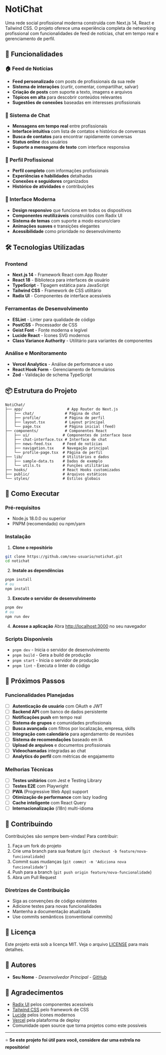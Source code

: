 # NotiChat 

Uma rede social profissional moderna construída com Next.js 14, React e Tailwind CSS. O projeto oferece uma experiência completa de networking profissional com funcionalidades de feed de notícias, chat em tempo real e gerenciamento de perfil.

## 🚀 Funcionalidades

### 🏠 Feed de Notícias
- **Feed personalizado** com posts de profissionais da sua rede
- **Sistema de interações** (curtir, comentar, compartilhar, salvar)
- **Criação de posts** com suporte a texto, imagens e arquivos
- **Tópicos em alta** para descobrir conteúdos relevantes
- **Sugestões de conexões** baseadas em interesses profissionais

### 💬 Sistema de Chat
- **Mensagens em tempo real** entre profissionais
- **Interface intuitiva** com lista de contatos e histórico de conversas
- **Busca de contatos** para encontrar rapidamente conversas
- **Status online** dos usuários
- **Suporte a mensagens de texto** com interface responsiva

### 👤 Perfil Profissional
- **Perfil completo** com informações profissionais
- **Experiências e habilidades** detalhadas
- **Conexões e seguidores** organizados
- **Histórico de atividades** e contribuições

### 🎨 Interface Moderna
- **Design responsivo** que funciona em todos os dispositivos
- **Componentes reutilizáveis** construídos com Radix UI
- **Sistema de temas** com suporte a modo escuro/claro
- **Animações suaves** e transições elegantes
- **Acessibilidade** como prioridade no desenvolvimento

## 🛠️ Tecnologias Utilizadas

### Frontend
- **Next.js 14** - Framework React com App Router
- **React 18** - Biblioteca para interfaces de usuário
- **TypeScript** - Tipagem estática para JavaScript
- **Tailwind CSS** - Framework de CSS utilitário
- **Radix UI** - Componentes de interface acessíveis

### Ferramentas de Desenvolvimento
- **ESLint** - Linter para qualidade de código
- **PostCSS** - Processador de CSS
- **Geist Font** - Fonte moderna e legível
- **Lucide React** - Ícones SVG modernos
- **Class Variance Authority** - Utilitário para variantes de componentes

### Análise e Monitoramento
- **Vercel Analytics** - Análise de performance e uso
- **React Hook Form** - Gerenciamento de formulários
- **Zod** - Validação de schema TypeScript

## 📦 Estrutura do Projeto

```
NotiChat/
├── app/                    # App Router do Next.js
│   ├── chat/              # Página de chat
│   ├── profile/           # Página de perfil
│   ├── layout.tsx         # Layout principal
│   └── page.tsx           # Página inicial (feed)
├── components/            # Componentes React
│   ├── ui/               # Componentes de interface base
│   ├── chat-interface.tsx # Interface de chat
│   ├── news-feed.tsx     # Feed de notícias
│   ├── navigation.tsx    # Navegação principal
│   └── profile-page.tsx  # Página de perfil
├── lib/                  # Utilitários e dados
│   ├── sample-data.ts    # Dados de exemplo
│   └── utils.ts          # Funções utilitárias
├── hooks/                # React Hooks customizados
├── public/               # Arquivos estáticos
└── styles/               # Estilos globais
```

## 🚀 Como Executar

### Pré-requisitos
- Node.js 18.0.0 ou superior
- PNPM (recomendado) ou npm/yarn

### Instalação

1. **Clone o repositório**
```bash
git clone https://github.com/seu-usuario/notichat.git
cd notichat
```

2. **Instale as dependências**
```bash
pnpm install
# ou
npm install
```

3. **Execute o servidor de desenvolvimento**
```bash
pnpm dev
# ou
npm run dev
```

4. **Acesse a aplicação**
Abra [http://localhost:3000](http://localhost:3000) no seu navegador

### Scripts Disponíveis

- `pnpm dev` - Inicia o servidor de desenvolvimento
- `pnpm build` - Gera a build de produção
- `pnpm start` - Inicia o servidor de produção
- `pnpm lint` - Executa o linter do código

## 🎯 Próximos Passos

### Funcionalidades Planejadas
- [ ] **Autenticação de usuário** com OAuth e JWT
- [ ] **Backend API** com banco de dados persistente
- [ ] **Notificações push** em tempo real
- [ ] **Sistema de grupos** e comunidades profissionais
- [ ] **Busca avançada** com filtros por localização, empresa, skills
- [ ] **Integração com calendário** para agendamento de reuniões
- [ ] **Sistema de recomendações** baseado em IA
- [ ] **Upload de arquivos** e documentos profissionais
- [ ] **Videochamadas** integradas ao chat
- [ ] **Analytics do perfil** com métricas de engajamento

### Melhorias Técnicas
- [ ] **Testes unitários** com Jest e Testing Library
- [ ] **Testes E2E** com Playwright
- [ ] **PWA** (Progressive Web App) support
- [ ] **Otimização de performance** com lazy loading
- [ ] **Cache inteligente** com React Query
- [ ] **Internacionalização** (i18n) multi-idioma

## 🤝 Contribuindo

Contribuições são sempre bem-vindas! Para contribuir:

1. Faça um fork do projeto
2. Crie uma branch para sua feature (`git checkout -b feature/nova-funcionalidade`)
3. Commit suas mudanças (`git commit -m 'Adiciona nova funcionalidade'`)
4. Push para a branch (`git push origin feature/nova-funcionalidade`)
5. Abra um Pull Request

### Diretrizes de Contribuição
- Siga as convenções de código existentes
- Adicione testes para novas funcionalidades
- Mantenha a documentação atualizada
- Use commits semânticos (conventional commits)

## 📄 Licença

Este projeto está sob a licença MIT. Veja o arquivo [LICENSE](LICENSE) para mais detalhes.

## 👥 Autores

- **Seu Nome** - *Desenvolvedor Principal* - [GitHub](https://github.com/seu-usuario)

## 🙏 Agradecimentos

- [Radix UI](https://www.radix-ui.com/) pelos componentes acessíveis
- [Tailwind CSS](https://tailwindcss.com/) pelo framework de CSS
- [Lucide](https://lucide.dev/) pelos ícones modernos
- [Vercel](https://vercel.com/) pela plataforma de deploy
- Comunidade open source que torna projetos como este possíveis

---

⭐ **Se este projeto foi útil para você, considere dar uma estrela no repositório!**
